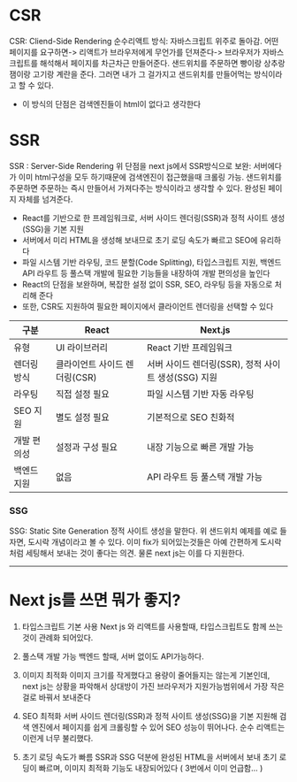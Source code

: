 
# CSR

CSR: Cliend-Side Rendering
순수리액트 방식: 자바스크립트 위주로 돌아감. 어떤 페이지를 요구하면-> 리액트가 브라우저에게 무언가를 던져준다-> 브라우저가 자바스크립트를 해석해서 페이지를 차근차근 만들어준다. 샌드위치를 주문하면 빵이랑 상추랑 잼이랑 고기랑 계란을 준다. 그러면 내가 그 걸가지고 샌드위치를 만들어먹는 방식이라고 할 수 있다. 
- 이 방식의 단점은 검색엔진들이 html이 없다고 생각한다



# SSR

SSR : Server-Side Rendering
위 단점을 next js에서 SSR방식으로 보완: 서버에다가 이미 html구성을 모두 하기때문에 검색엔진이 접근했을때 크롤링 가능. 샌드위치를 주문하면 주문하는 즉시 만들어서 가져다주는 방식이라고 생각할 수 있다. 완성된 페이지 자체를 넘겨준다.

- React를 기반으로 한 프레임워크로, 서버 사이드 렌더링(SSR)과 정적 사이트 생성(SSG)을 기본 지원
- 서버에서 미리 HTML을 생성해 보내므로 초기 로딩 속도가 빠르고 SEO에 유리하다
- 파일 시스템 기반 라우팅, 코드 분할(Code Splitting), 타입스크립트 지원, 백엔드 API 라우트 등 풀스택 개발에 필요한 기능들을 내장하여 개발 편의성을 높인다
- React의 단점을 보완하며, 복잡한 설정 없이 SSR, SEO, 라우팅 등을 자동으로 처리해 준다
- 또한, CSR도 지원하여 필요한 페이지에서 클라이언트 렌더링을 선택할 수 있다

| 구분     | React              | Next.js                            |
| ------ | ------------------ | ---------------------------------- |
| 유형     | UI 라이브러리           | React 기반 프레임워크                     |
| 렌더링 방식 | 클라이언트 사이드 렌더링(CSR) | 서버 사이드 렌더링(SSR), 정적 사이트 생성(SSG) 지원 |
| 라우팅    | 직접 설정 필요           | 파일 시스템 기반 자동 라우팅                   |
| SEO 지원 | 별도 설정 필요           | 기본적으로 SEO 친화적                      |
| 개발 편의성 | 설정과 구성 필요          | 내장 기능으로 빠른 개발 가능                   |
| 백엔드 지원 | 없음                 | API 라우트 등 풀스택 개발 가능                |

### SSG 
SSG: Static Site Generation
정적 사이트 생성을 말한다. 
위 샌드위치 예제를 예로 들자면, 도시락 개념이라고 볼 수 있다. 
이미 fix가 되어있는것들은 아예 간편하게 도시락처럼 세팅해서 보내는 것이 좋다는 의견.
물론 next js는 이를 다 지원한다.


---


# Next js를 쓰면 뭐가 좋지?

1. 타입스크립트 기본 사용
	Next js 와 리액트를 사용할때, 타입스크립트도 함께 쓰는것이 관례화 되어있다.

2. 풀스택 개발 가능
	백엔드 할때, 서버 없이도 API가능하다. 

3. 이미지 최적화
	이미지 크기를 작게했다고 용량이 줄어들지는 않는게 기본인데,  next js는 상황을 파악해서 상대방이 가진 브라우저가 지원가능범위에서 가장 작은걸로 바꿔서 보내준다

4. SEO 최적화
	서버 사이드 렌더링(SSR)과 정적 사이트 생성(SSG)을 기본 지원해 검색 엔진에서 페이지를 쉽게 크롤링할 수 있어 SEO 성능이 뛰어나다. 순수 리액트는 이런게 너무 불리했다.

5. 초기 로딩 속도가 빠름
	SSR과 SSG 덕분에 완성된 HTML을 서버에서 보내 초기 로딩이 빠르며, 이미지 최적화 기능도 내장되어있다 ( 3번에서 이미 언급함... )



